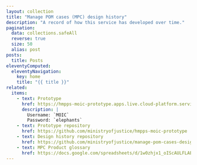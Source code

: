 ```yaml
---
layout: collection
title: "Manage POM cases (MPC) design history"
description: "A record of how this service has developed over time."
pagination:
  data: collections.safeAll
  reverse: true
  size: 50
  alias: post
posts:
  title: Posts
eleventyComputed:
  eleventyNavigation:
    key: home
    title: "{{ title }}"
related:
  items:
    - text: Prototype
      href: https://hmpps-moic-prototype.apps.live.cloud-platform.service.justice.gov.uk/
      description: |
        Username: `MOIC`
        Password: `elephants`
    - text: Prototype repository
      href: https://github.com/ministryofjustice/hmpps-moic-prototype
    - text: Design history repository
      href: https://github.com/ministryofjustice/manage-pom-cases-design-history
    - text: MPC Product glossary
      href: https://docs.google.com/spreadsheets/d/1w0zhjx1_oIScAULFLAE4sEBVlXTRPl2wjMw44VrUcTc/edit?usp=sharing
---
```


